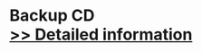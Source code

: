 # Backup CD<br />[>> Detailed information](https://secure.shareit.com/shareit/product.html?productid=300173643&affiliateid=200057808)